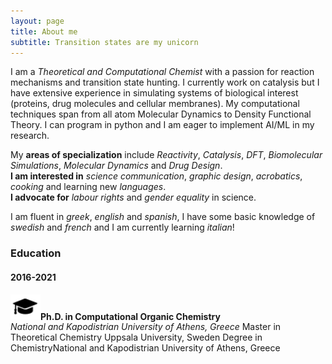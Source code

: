 ```yaml
---
layout: page
title: About me
subtitle: Transition states are my unicorn
---
```


I am a _Theoretical and Computational Chemist_ with a passion for reaction mechanisms and transition state hunting. I currently work on catalysis but I have extensive experience in simulating systems of biological interest (proteins, drug molecules and cellular membranes). My computational techniques span from all atom Molecular Dynamics to Density Functional Theory. I can program in python and I am eager to implement AI/ML in my research.  

My **areas of specialization** include _Reactivity_, _Catalysis_, _DFT_, _Biomolecular Simulations_, _Molecular Dynamics_ and _Drug Design_.  
**I am interested in** _science communication_, _graphic design_, _acrobatics_, _cooking_ and learning new _languages_.  
**I advocate for** _labour rights_ and _gender equality_ in science.   

I am fluent in _greek_, _english_ and _spanish_, I have some basic knowledge of _swedish_ and _french_ and I am currently learning _italian_!


### Education

#### 2016-2021
<img src=assets/img/cap.svg width="48">**Ph.D. in Computational Organic Chemistry**  
_National and Kapodistrian University of Athens, Greece_
Master in Theoretical Chemistry Uppsala University, Sweden 
Degree in ChemistryNational and Kapodistrian University of Athens, Greece

